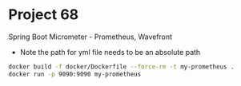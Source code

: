 # Project 68

Spring Boot Micrometer - Prometheus, Wavefront

* Note the path for yml file needs to be an absolute path

```bash
docker build -f docker/Dockerfile --force-rm -t my-prometheus .
docker run -p 9090:9090 my-prometheus
```

